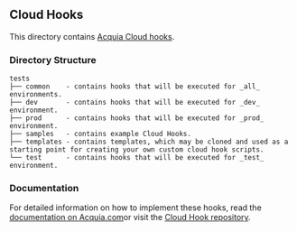 ## Cloud Hooks

This directory contains [Acquia Cloud hooks](https://docs.acquia.com/cloud/manage/cloud-hooks).

### Directory Structure

    tests
    ├── common    - contains hooks that will be executed for _all_ environments.
    ├── dev       - contains hooks that will be executed for _dev_ environment.
    ├── prod      - contains hooks that will be executed for _prod_ environment.
    ├── samples   - contains example Cloud Hooks.
    ├── templates - contains templates, which may be cloned and used as a starting point for creating your own custom cloud hook scripts.
    └── test      - contains hooks that will be executed for _test_ environment.

### Documentation

For detailed information on how to implement these hooks, read the [documentation on Acquia.com](https://docs.acquia.com/cloud/manage/cloud-hooks)or visit the [Cloud Hook repository](https://github.com/acquia/cloud-hooks).
